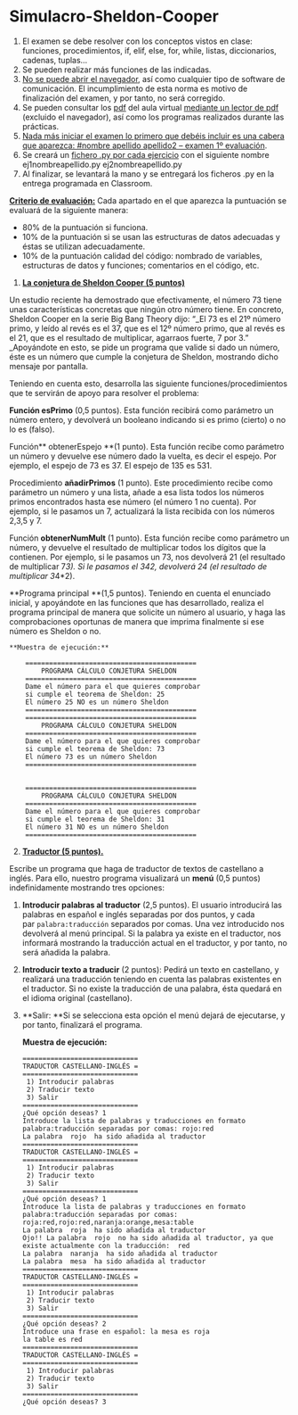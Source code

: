 # Simulacro-Sheldon-Cooper



1. El examen se debe resolver con los conceptos vistos en clase: funciones, procedimientos, if, elif, else, for, while, listas, diccionarios, cadenas, tuplas…
2. Se pueden realizar más funciones de las indicadas.
3. <span style="text-decoration:underline;">No se puede abrir el navegador</span>, así como cualquier tipo de software de comunicación. El incumplimiento de esta norma es motivo de finalización del examen, y por tanto, no será corregido.
4. Se pueden consultar los <span style="text-decoration:underline;">pdf</span> del aula virtual <span style="text-decoration:underline;">mediante un lector de pdf</span> (excluido el navegador), así como los programas realizados durante las prácticas.
5. <span style="text-decoration:underline;">Nada más iniciar el examen lo primero que debéis incluir es una cabera que aparezca:     #nombre apellido apellido2 – examen 1º evaluación</span>.
6. Se creará un <span style="text-decoration:underline;">fichero .py por cada ejercicio</span> con el siguiente nombre ej1nombreapellido.py ej2nombreapellido.py
7. Al finalizar, se levantará la mano y se entregará los ficheros .py en la entrega programada en Classroom.

**<span style="text-decoration:underline;">Criterio de evaluación:</span>** Cada apartado en el que aparezca la puntuación se evaluará de la siguiente manera:



*   80% de la puntuación si funciona.
*   10% de la puntuación si se usan las estructuras de datos adecuadas y éstas se utilizan adecuadamente.
*   10% de la puntuación calidad del código: nombrado de variables, estructuras de datos y funciones; comentarios en el código, etc.
1. **<span style="text-decoration:underline;">La conjetura de Sheldon Cooper (5 puntos)</span>**

Un estudio reciente ha demostrado que efectivamente, el número 73 tiene unas características concretas que ningún otro número tiene. En concreto, Sheldon Cooper en la serie Big Bang Theory dijo: “_El 73 es el 21º número primo, y leído al revés es el 37, que es el 12º número primo, que al revés es el 21, que es el resultado de multiplicar, agarraos fuerte, 7 por 3.” _Apoyándote en esto, se pide un programa que valide si dado un número, éste es un número que cumple la conjetura de Sheldon, mostrando dicho mensaje por pantalla. 

Teniendo en cuenta esto, desarrolla las siguiente funciones/procedimientos que te servirán de apoyo para resolver el problema:

**Función esPrimo** (0,5 puntos). Esta función recibirá como parámetro un número entero, y devolverá un booleano indicando si es primo (cierto) o no lo es (falso).

Función** obtenerEspejo **(1 punto). Esta función recibe como parámetro un número y devuelve ese número dado la vuelta, es decir el espejo. Por ejemplo, el espejo de 73 es 37. El espejo de 135 es 531.

Procedimiento **añadirPrimos** (1 punto). Este procedimiento recibe como parámetro un número y una lista, añade a esa lista todos los números primos encontrados hasta ese número (el número 1 no cuenta). Por ejemplo, si le pasamos un 7, actualizará la lista recibida con los números 2,3,5 y 7.

Función **obtenerNumMult** (1 punto). Esta función recibe como parámetro un número, y devuelve el resultado de multiplicar todos los dígitos que la contienen. Por ejemplo, si le pasamos un 73, nos devolverá 21 (el resultado de multiplicar 7*3). Si le pasamos el 342, devolverá 24 (el resultado de multiplicar 3*4*2).

**Programa principal **(1,5 puntos). Teniendo en cuenta el enunciado inicial, y apoyándote en las funciones que has desarrollado, realiza el programa principal de manera que solicite un número al usuario, y haga las comprobaciones oportunas de manera que imprima finalmente si ese número es Sheldon o no. 


    **Muestra de ejecución:**


```
    ===========================================
        PROGRAMA CÁLCULO CONJETURA SHELDON     
    ===========================================
    Dame el número para el que quieres comprobar 
    si cumple el teorema de Sheldon: 25
    El número 25 NO es un número Sheldon
    ===========================================
    ===========================================
        PROGRAMA CÁLCULO CONJETURA SHELDON     
    ===========================================
    Dame el número para el que quieres comprobar 
    si cumple el teorema de Sheldon: 73
    El número 73 es un número Sheldon
    ===========================================


    ===========================================
        PROGRAMA CÁLCULO CONJETURA SHELDON     
    ===========================================
    Dame el número para el que quieres comprobar 
    si cumple el teorema de Sheldon: 31
    El número 31 NO es un número Sheldon
    ===========================================

```



2. **<span style="text-decoration:underline;">Traductor  (5 puntos).</span>**

Escribe un programa que haga de traductor de textos de castellano a inglés. Para ello, nuestro programa visualizará un **menú** (0,5 puntos) indefinidamente mostrando tres opciones: 



1. **Introducir palabras al traductor** (2,5 puntos). El usuario introducirá las palabras en español e inglés separadas por dos puntos, y cada par `palabra:traducción` separados por comas. Una vez introducido nos devolverá al menú principal. Si la palabra ya existe en el traductor, nos informará mostrando la traducción actual en el traductor, y por tanto, no será añadida la palabra.
2. **Introducir texto a traducir** (2 puntos): Pedirá un texto en castellano, y realizará una traducción teniendo en cuenta las palabras existentes en el traductor. Si no existe la traducción de una palabra, ésta quedará en el idioma original (castellano).
3. **Salir: **Si se selecciona esta opción el menú dejará de ejecutarse, y por tanto, finalizará el programa.

    **Muestra de ejecución:**


    ```
    =============================
    TRADUCTOR CASTELLANO-INGLÉS =
    =============================
     1) Introducir palabras      
     2) Traducir texto           
     3) Salir                    
    =============================
    ¿Qué opción deseas? 1
    Introduce la lista de palabras y traducciones en formato palabra:traducción separadas por comas: rojo:red
    La palabra  rojo  ha sido añadida al traductor
    =============================
    TRADUCTOR CASTELLANO-INGLÉS =
    =============================
     1) Introducir palabras      
     2) Traducir texto           
     3) Salir                    
    =============================
    ¿Qué opción deseas? 1
    Introduce la lista de palabras y traducciones en formato palabra:traducción separadas por comas: roja:red,rojo:red,naranja:orange,mesa:table
    La palabra  roja  ha sido añadida al traductor
    Ojo!! La palabra  rojo  no ha sido añadida al traductor, ya que existe actualmente con la traducción:  red
    La palabra  naranja  ha sido añadida al traductor
    La palabra  mesa  ha sido añadida al traductor
    =============================
    TRADUCTOR CASTELLANO-INGLÉS =
    =============================
     1) Introducir palabras      
     2) Traducir texto           
     3) Salir                    
    =============================
    ¿Qué opción deseas? 2
    Introduce una frase en español: la mesa es roja
    la table es red 
    =============================
    TRADUCTOR CASTELLANO-INGLÉS =
    =============================
     1) Introducir palabras      
     2) Traducir texto           
     3) Salir                    
    =============================
    ¿Qué opción deseas? 3
